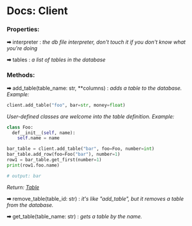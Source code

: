 # Docs: Client

### Properties:

**➡** interpreter : *the db file interpreter, don't touch it if you don't know what you're doing*

**➡** tables : *a list of tables in the database*

### Methods:

**➡** add_table(table_name: str, **columns) : *adds a table to the database. Example:*
```python
client.add_table("foo", bar=str, money=float)
```
*User-defined classes are welcome into the table definition. Example:*
```python
class Foo:
  def__init__(self, name):
    self.name = name

bar_table = client.add_table("bar", foo=Foo, number=int)
bar_table.add_row(foo=Foo("bar"), number=1)
row1 = bar_table.get_first(number=1)
print(row1.foo.name)

# output: bar
```
*Return: [Table](https://github.com/HidekiHrk/JLDB/blob/master/docs/table.md)*

**➡** remove_table(table_id: str) : *it's like "add_table", but it removes a table from the database.*

**➡** get_table(table_name: str) : *gets a table by the name.*
